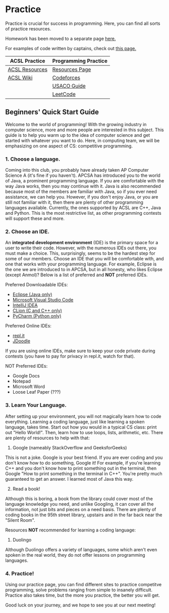 # Practice

Practice is crucial for success in programming. Here, you can find all sorts of practice resources.

Homework has been moved to a separate page [here.](/practice/homework)

For examples of code written by captains, check out [this page.](/practice/past-problems)


| ACSL Practice | Programming Practice |
| --- | --- |
| [ACSL Resources](/resources/acsl) | [Resources Page](/resources) |
| [ACSL Wiki](http://www.categories.acsl.org/wiki/index.php?title=Main_Page) | [Codeforces](https://www.codeforces.com)|
| |[USACO Guide](https://www.usaco.guide)|
| |[LeetCode](https://leetcode.com/)|

## Beginners' Quick Start Guide
Welcome to the world of programming! With the growing industry in computer science, more and more people are interested in this subject.
This guide is to help you warm up to the idea of computer science and get started with whatever you want to do. Here, in computing team,
we will be emphasizing on one aspect of CS: competitive programming.

### 1. Choose a language.
Coming into this club, you probably have already taken AP Computer Science A (it's fine if you haven't). APCSA has introduced you to the
world of Java, a prominent programming language. If you are comfortable with the way Java works, then you may continue with it. Java is also
recommended because most of the members are familiar with Java, so if you ever need assistance, we can help you. However, if
you don't enjoy Java, or you are still not familiar with it, then there are plenty of other programming languages available. Currently, the
ones supported by ACSL are C++, Java and Python. This is the most restrictive list, as other programming contests will support these and more.

### 2. Choose an IDE.
An **integrated development environment** (IDE) is the primary space for a user to write their code. However, with the numerous IDEs out there,
you must make a choice. This, surprisingly, seems to be the hardest step for some of our members. Choose an IDE that you will be comfortable 
with, and one that works with your programming language. For example, Eclipse is the one we are introduced to in APCSA, but in all honesty, 
who likes Eclipse (except Anmol)? Below is a list of preferred and **NOT** preferred IDEs.

Preferred Downloadable IDEs:
- <a href="https://www.eclipse.org/" target="_blank" rel="noopener noreferrer">Eclipse (Java only)</a>
- <a href="https://code.visualstudio.com/" target="_blank" rel="noopener noreferrer">Microsoft Visual Studio Code</a>
- <a href="https://www.jetbrains.com/idea/" target="_blank" rel="noopener noreferrer">IntelliJ IDEA</a>
- <a href="https://www.jetbrains.com/clion/" target="_blank" rel="noopener noreferrer">CLion (C and C++ only)</a>
- <a href="https://www.jetbrains.com/pycharm/" target="_blank" rel="noopener noreferrer">PyCharm (Python only)</a>

Preferred Online IDEs:
- <a href="https://replit.com/" target="_blank" rel="noopener noreferrer">repl.it</a>
- <a href="https://www.jdoodle.com/" target="_blank" rel="noopener noreferrer">JDoodle</a>

If you are using online IDEs, make sure to keep your code private during contests (you have to pay for privacy in repl.it, watch for that). 

NOT Preferred IDEs:
- Google Docs
- Notepad
- Microsoft Word
- Loose Leaf Paper (???)

### 3. Learn Your Language.
After setting up your environment, you will not magically learn how to code everything. Learning a coding language, just like learning
a spoken language, takes time. Start out how you would in a typical CS class: print out "Hello World!". Then, learn how to use loops, lists,
arithmetic, etc. There are plenty of resources to help with that:

1. Google (nameably StackOverflow and GeeksforGeeks)

This is not a joke. Google is your best friend. If you are ever coding and you don't know how to do something, Google it! For example, if
you're learning C++ and you don't know how to print something out in the terminal, then Google "How to print something in the terminal
in C++". You're pretty much guaranteed to get an answer. I learned most of Java this way. 

2. Read a book!

Although this is boring, a book from the library could cover most of the language knowledge you need, and unlike Googling, it can cover all
the information, not just bits and pieces on a need basis. There are plenty of coding books in the 95th street library, upstairs and in the
far back near the "Silent Room".

Resources **NOT** recommended for learning a coding language:

1. Duolingo

Although Duolingo offers a variety of languages, some which aren't even spoken in the real world, they do not offer lessons on programming 
languages.

### 4. Practice!
Using our practice page, you can find different sites to practice competitve programming, solve problems ranging from simple to insanely
difficult. Practice also takes time, but the more you practice, the better you will get.

Good luck on your journey, and we hope to see you at our next meeting!
